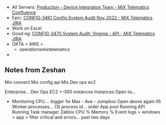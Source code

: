 - All Servers: [Production - Device Integration Team - MiX Telematics Confluence](https://confluence.mixtelematics.com/pages/viewpage.action?spaceKey=CT&title=Production)
- Epic: [CONFIG-3461 Config System Audit Nov 2022 - MiX Telematics JIRA](https://jira.mixtelematics.com/browse/CONFIG-3461)
- Work on Excel
- Good eg: [CONFIG-3470 System Audit: Virginia - API - MiX Telematics JIRA](https://jira.mixtelematics.com/browse/CONFIG-3470)
- OKTA > AWS > 
	- operationsmixtelematics
- 


## Notes from Zeshan

Mix connect
Mix config api
Mix Dev ops
ec2

Enterprise...
Dev Ops
EC2 +-300 instances
Instances
Open iis...
- Monitoring
CPU.... bigger 1w
	Max - 
	Ave - 
Jumpbox
	Open above again
	IIS
	Worker processes...  (3)
	process id... order
	App pool
		Running
	API 
		Running
	Task manager
		Zabbix
	CPU %
	Memory %
	Event logs > windows > app > filter critical and errors... past two days
	
